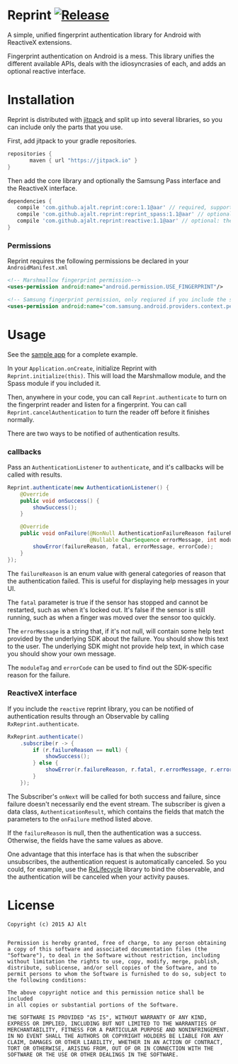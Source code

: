 # Reprint [![Release](https://img.shields.io/github/tag/ajalt/reprint.svg?label=maven)](https://jitpack.io/#ajalt/reprint)

A simple, unified fingerprint authentication library for Android with
ReactiveX extensions.

Fingerprint authentication on Android is a mess. This library unifies the
different available APIs, deals with the idiosyncrasies of each, and adds an
optional reactive interface.

# Installation

Reprint is distributed with [jitpack](https://jitpack.io/) and split up into
several libraries, so you can include only the parts that you use.

First, add jitpack to your gradle repositories.

```groovy
repositories {
       maven { url "https://jitpack.io" }
}
```

Then add the core library and optionally the Samsung Pass interface and the
ReactiveX interface.

```groovy
dependencies {
   compile 'com.github.ajalt.reprint:core:1.1@aar' // required, supports marshmallow devices
   compile 'com.github.ajalt.reprint:reprint_spass:1.1@aar' // optional: support for pre-marshmallow Samsung devices
   compile 'com.github.ajalt.reprint:reactive:1.1@aar' // optional: the ReactiveX interface
}
``` 

### Permissions

Reprint requires the following permissions be declared in your `AndroidManifest.xml`

```xml
<!-- Marshmallow fingerprint permission-->
<uses-permission android:name="android.permission.USE_FINGERPRINT"/>

<!-- Samsung fingerprint permission, only reqiured if you include the spass module -->
<uses-permission android:name="com.samsung.android.providers.context.permission.WRITE_USE_APP_FEATURE_SURVEY"/>
```

# Usage

See the [sample app](sample/src/main/java/com/github/ajalt/reprint/MainActivity.java) for a complete example.

In your `Application.onCreate`, initialize Reprint with
`Reprint.initialize(this)`. This will load the Marshmallow module, and the
Spass module if you included it.

Then, anywhere in your code, you can call `Reprint.authenticate` to turn on
the fingerprint reader and listen for a fingerprint. You can call
`Reprint.cancelAuthentication` to turn the reader off before it finishes
normally. 

There are two ways to be notified of authentication results.

### callbacks

Pass an `AuthenticationListener` to `authenticate`, and it's callbacks will be
called with results.

```java
Reprint.authenticate(new AuthenticationListener() {
    @Override
    public void onSuccess() {
        showSuccess();
    }

    @Override
    public void onFailure(@NonNull AuthenticationFailureReason failureReason, boolean fatal,
                          @Nullable CharSequence errorMessage, int moduleTag, int errorCode) {
        showError(failureReason, fatal, errorMessage, errorCode);
    }
});
```

The `failureReason` is an enum value with general categories of reason that
the authentication failed. This is useful for displaying help messages in your
UI.

The `fatal` parameter is true if the sensor has stopped and cannot be
restarted, such as when it's locked out. It's false if the sensor is still
running, such as when a finger was moved over the sensor too quickly.

The `errorMessage` is a string that, if it's not null, will contain some help
text provided by the underlying SDK about the failure. You should show this
text to the user. The underlying SDK might not provide help text, in which
case you should show your own message.

The `moduleTag` and `errorCode` can be used to find out the SDK-specific
reason for the failure.

### ReactiveX interface

If you include the `reactive` reprint library, you can be notified of
authentication results through an Observable by calling `RxReprint.authenticate`.

```java
RxReprint.authenticate()
    .subscribe(r -> {
        if (r.failureReason == null) {
            showSuccess();
        } else {
            showError(r.failureReason, r.fatal, r.errorMessage, r.errorCode);
        }
    });
```

The Subscriber's `onNext` will be called for both success and failure, since
failure doesn't necessarily end the event stream. The subscriber is given a
data class, `AuthenticationResult`, which contains the fields that match the
parameters to the `onFailure` method listed above. 

If the `failureReason` is null, then the authentication was a success.
Otherwise, the fields have the same values as above.

One advantage that this interface has is that when the subscriber
unsubscribes, the authentication request is automatically canceled. So you
could, for example, use the
[RxLifecycle](https://github.com/trello/RxLifecycle) library to bind the
observable, and the authentication will be canceled when your activity
pauses.

# License

    Copyright (c) 2015 AJ Alt


    Permission is hereby granted, free of charge, to any person obtaining
    a copy of this software and associated documentation files (the
    "Software"), to deal in the Software without restriction, including
    without limitation the rights to use, copy, modify, merge, publish,
    distribute, sublicense, and/or sell copies of the Software, and to
    permit persons to whom the Software is furnished to do so, subject to
    the following conditions:

    The above copyright notice and this permission notice shall be included
    in all copies or substantial portions of the Software.

    THE SOFTWARE IS PROVIDED "AS IS", WITHOUT WARRANTY OF ANY KIND,
    EXPRESS OR IMPLIED, INCLUDING BUT NOT LIMITED TO THE WARRANTIES OF
    MERCHANTABILITY, FITNESS FOR A PARTICULAR PURPOSE AND NONINFRINGEMENT.
    IN NO EVENT SHALL THE AUTHORS OR COPYRIGHT HOLDERS BE LIABLE FOR ANY
    CLAIM, DAMAGES OR OTHER LIABILITY, WHETHER IN AN ACTION OF CONTRACT,
    TORT OR OTHERWISE, ARISING FROM, OUT OF OR IN CONNECTION WITH THE
    SOFTWARE OR THE USE OR OTHER DEALINGS IN THE SOFTWARE.